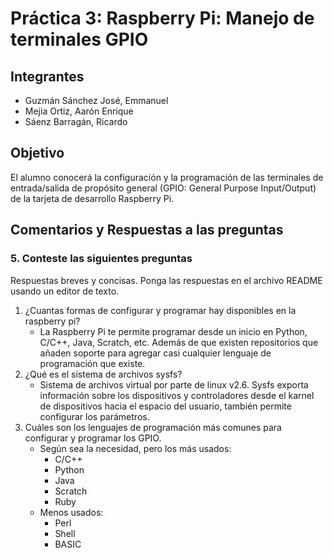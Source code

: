 # Práctica 3: Raspberry Pi: Manejo de terminales GPIO

## Integrantes

* Guzmán Sánchez José, Emmanuel
* Mejia Ortiz, Aarón Enrique
* Sáenz Barragán, Ricardo

## Objetivo
El alumno conocerá la configuración y la programación de las terminales de entrada/salida de propósito general
(GPIO: General Purpose Input/Output) de la tarjeta de desarrollo Raspberry Pi.

## Comentarios y Respuestas a las preguntas 

### 5. Conteste las siguientes preguntas

Respuestas breves y concisas. Ponga las respuestas en el archivo README usando un editor de texto.

1. ¿Cuantas formas de configurar y programar hay disponibles en la raspberry pi?
    - La Raspberry Pi te permite programar desde un inicio en Python, C/C++, Java, Scratch, etc. Además de que existen repositorios que añaden soporte para agregar casi cualquier lenguaje de programación que existe.
2.  ¿Qué es el sistema de archivos sysfs?
    - Sistema de archivos virtual por parte de linux v2.6. Sysfs exporta información sobre los dispositivos y controladores desde el karnel de dispositivos hacia el espacio del usuario, también permite configurar los parámetros.
3. Cuáles son los lenguajes de programación más comunes para configurar y programar los GPIO.
    - Según sea la necesidad, pero los más usados:
        - C/C++
        - Python 
        - Java 
        - Scratch
        - Ruby
    - Menos usados:
        - Perl
        - Shell
        - BASIC
